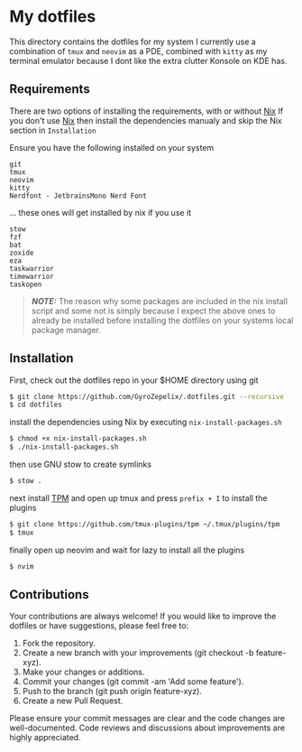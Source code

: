# My dotfiles

This directory contains the dotfiles for my system
I currently use a combination of `tmux` and `neovim` as a PDE, combined with
`kitty` as my terminal emulator because I dont like the extra clutter Konsole
on KDE has.

## Requirements
There are two options of installing the requirements, with or without [Nix](https://nixos.org/)
If you don't use [Nix](https://nixos.org/) then install the dependencies manualy and skip the Nix section in `Installation`

Ensure you have the following installed on your system
```
git
tmux
neovim
kitty
Nerdfont - JetbrainsMono Nerd Font
```
... these ones will get installed by nix if you use it

```
stow
fzf
bat
zoxide
eza
taskwarrior
timewarrior
taskopen
```

> **_NOTE:_** The reason why some packages are included in the nix install script and some not is simply because I expect the above ones to already be installed before installing the dotfiles on your systems local package manager.

## Installation

First, check out the dotfiles repo in your $HOME directory using git

```bash
$ git clone https://github.com/GyroZepelix/.dotfiles.git --recursive
$ cd dotfiles
```

install the dependencies using Nix by executing `nix-install-packages.sh`

```bash
$ chmod +x nix-install-packages.sh
$ ./nix-install-packages.sh
```

then use GNU stow to create symlinks

```bash
$ stow .
```

next install [TPM](https://github.com/tmux-plugins/tpm) and open up tmux and press `prefix + I` to install the plugins
```bash
$ git clone https://github.com/tmux-plugins/tpm ~/.tmux/plugins/tpm
$ tmux
```

finally open up neovim and wait for lazy to install all the plugins

```bash
$ nvim
```

## Contributions
Your contributions are always welcome! If you would like to improve the dotfiles or have suggestions, please feel free to:

1. Fork the repository.
2. Create a new branch with your improvements (git checkout -b feature-xyz).
3. Make your changes or additions.
4. Commit your changes (git commit -am 'Add some feature').
5. Push to the branch (git push origin feature-xyz).
6. Create a new Pull Request.

Please ensure your commit messages are clear and the code changes are well-documented. Code reviews and discussions about improvements are highly appreciated.
